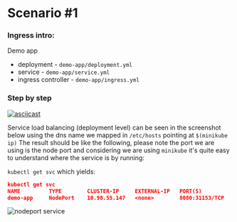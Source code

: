 Scenario #1
===========

### Ingress intro:
Demo app
- deployment - `demo-app/deployment.yml`
- service - `demo-app/service.yml`
- ingress controller - `demo-app/ingress.yml`

### Step by step

[![asciicast](https://asciinema.org/a/KzIn48XsgaPB45jXZvG863clf.png)](https://asciinema.org/a/KzIn48XsgaPB45jXZvG863clf)

Service load balancing (deployment level) can be seen in the screenshot below using the dns name we mapped in `/etc/hosts` pointing at `$(minikube ip)`
The result should be like the following, please note the port we are using is the node port and considering we are using `minikube` it's quite easy to understand where the service is by running:

`kubectl get svc` which yields:

```json
kubectl get svc
NAME         TYPE        CLUSTER-IP     EXTERNAL-IP   PORT(S)          AGE
demo-app     NodePort    10.98.55.147   <none>        8080:31153/TCP   20h
```
![nodeport service](../static/demo-app-node-port.png)
